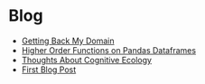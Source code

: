 # Blog

- [Getting Back My Domain](2019-07-12-getting-back-my-domain.html)
- [Higher Order Functions on Pandas Dataframes](2018-07-06-higher-order-functions-on-pandas-dataframes.html)
- [Thoughts About Cognitive Ecology](2017-10-21-thoughts-about-cognitive-ecology.html)
- [First Blog Post](2017-01-19-first-blog-post.html)
